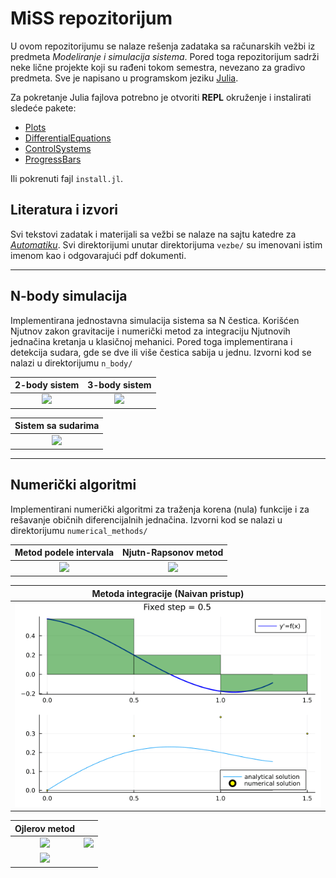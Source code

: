 # MiSS repozitorijum

U ovom repozitorijumu se nalaze rešenja zadataka sa računarskih vežbi iz predmeta *Modeliranje i simulacija sistema*. Pored toga repozitorijum sadrži neke lične projekte koji su rađeni tokom semestra, nevezano za gradivo predmeta. Sve je napisano u programskom jeziku [Julia](https://docs.julialang.org).

Za pokretanje Julia fajlova potrebno je otvoriti **REPL** okruženje i instalirati sledeće pakete:

- [Plots](https://docs.juliaplots.org/stable/)
- [DifferentialEquations](https://diffeq.sciml.ai/stable/)
- [ControlSystems](https://juliacontrol.github.io/ControlSystems.jl/dev/)
- [ProgressBars](https://juliapackages.com/p/progressbars)

Ili pokrenuti fajl `install.jl`.

## Literatura i izvori

Svi tekstovi zadatak i materijali sa vežbi se nalaze na sajtu katedre za *[Automatiku](http://www.automatika.ftn.uns.ac.rs/nastavni-materijali-miss)*. Svi direktorijumi unutar direktorijuma `vezbe/` su imenovani istim imenom kao i odgovarajući pdf dokumenti.

---

## N-body simulacija

Implementirana jednostavna simulacija sistema sa N čestica. Korišćen Njutnov zakon gravitacije i numerički metod za integraciju Njutnovih jednačina kretanja u klasičnoj mehanici. Pored toga implementirana i detekcija sudara, gde se dve ili više čestica sabija u jednu. Izvorni kod se nalazi u direktorijumu `n_body/`

| 2-body sistem | 3-body sistem |
| :---: | :---: |
| ![](n_body/2_body.gif) | ![](n_body/3_body.gif) |

| Sistem sa sudarima |
| :---: |
| ![](n_body/direct_collision.gif) |

---

## Numerički algoritmi

Implementirani numerički algoritmi za traženja korena (nula) funkcije i za rešavanje običnih diferencijalnih jednačina. Izvorni kod se nalazi u direktorijumu `numerical_methods/`

| Metod podele intervala | Njutn-Rapsonov metod |
| :---: | :---: |
| ![](numerical_methods/root_finding/bisection.gif) | ![](numerical_methods/root_finding/newton_raphson.gif) |

|	Metoda integracije (Naivan pristup) 	|
| :---: |
| ![](numerical_methods/ode_methods/integration_method.gif) |

|			Ojlerov metod 			||
| :---: | :---: |
| ![](numerical_methods/ode_methods/euler1.gif) | ![](numerical_methods/ode_methods/euler2.gif) |
| ![](numerical_methods/ode_methods/euler2ad.png) |

